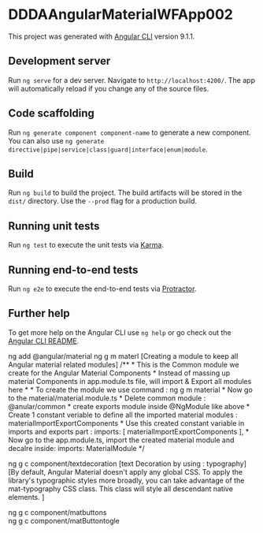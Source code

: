 # DDDAAngularMaterialWFApp002
This project was generated with [Angular CLI](https://github.com/angular/angular-cli) version 9.1.1.

## Development server
Run `ng serve` for a dev server. Navigate to `http://localhost:4200/`. The app will automatically reload if you change any of the source files.

## Code scaffolding
Run `ng generate component component-name` to generate a new component. You can also use `ng generate directive|pipe|service|class|guard|interface|enum|module`.

## Build
Run `ng build` to build the project. The build artifacts will be stored in the `dist/` directory. Use the `--prod` flag for a production build.

## Running unit tests
Run `ng test` to execute the unit tests via [Karma](https://karma-runner.github.io).

## Running end-to-end tests
Run `ng e2e` to execute the end-to-end tests via [Protractor](http://www.protractortest.org/).

## Further help
To get more help on the Angular CLI use `ng help` or go check out the [Angular CLI README](https://github.com/angular/angular-cli/blob/master/README.md).

ng add @angular/material
ng g m materl [Creating a module to keep all Angular material related modules]
	/**
	 * This is the Common module we create for the Angular Material Components
	 * Instead of massing up material Components in app.module.ts file, will import & Export all modules here 
	 * 
	 * To create the module we use command : ng g m material
	 * Now go to the material/material.module.ts
	 *      Delete common module : @anular/common
	 *      create exports module inside @NgModule like above
	 *      Create 1 constant veriable to define all the imported material modules : materialImportExportComponents
	 *      Use this created constant variable in imports and exports part : imports: [ materialImportExportComponents ],
	 * Now go to the app.module.ts, import the created material module and decalre inside: imports: MaterialModule 
	 */
	 	 
ng g c component/textdecoration [text Decoration by using : typography]
	[By default, Angular Material doesn't apply any global CSS. To apply the library's typographic styles more broadly, you can take advantage of the mat-typography CSS class. This class will style all descendant native elements.
	]

ng g c component/matbuttons   
ng g c component/matButtontogle
